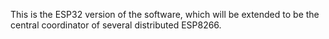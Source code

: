 This is the ESP32 version of the software, which will be extended to be the central coordinator of several distributed ESP8266.
